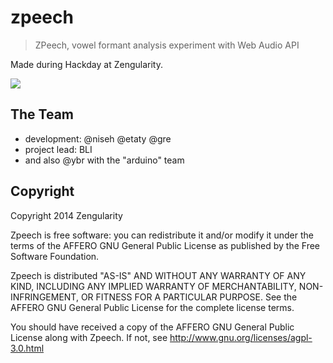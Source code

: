 # zpeech
> ZPeech, vowel formant analysis experiment with Web Audio API

Made during Hackday at Zengularity.

![](http://gre.github.io/zpeech/img/zpeech.png)

## The Team

* development: @niseh @etaty @gre
* project lead: BLI
* and also @ybr with the "arduino" team

Copyright
---------

Copyright 2014 Zengularity

Zpeech is free software: you can redistribute it and/or modify
it under the terms of the AFFERO GNU General Public License as published by
the Free Software Foundation.

Zpeech is distributed "AS-IS" AND WITHOUT ANY WARRANTY OF ANY KIND,
INCLUDING ANY IMPLIED WARRANTY OF MERCHANTABILITY,
NON-INFRINGEMENT, OR FITNESS FOR A PARTICULAR PURPOSE. See
the AFFERO GNU General Public License for the complete license terms.

You should have received a copy of the AFFERO GNU General Public License
along with Zpeech.  If not, see <http://www.gnu.org/licenses/agpl-3.0.html>

